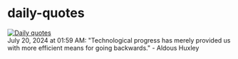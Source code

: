 # daily-quotes
[![Daily quotes](https://github.com/ceepu8/daily-quotes/actions/workflows/daily-quote.yml/badge.svg)](https://github.com/ceepu8/daily-quotes/actions/workflows/daily-quote.yml)<br/>
July 20, 2024 at 01:59 AM: "Technological progress has merely provided us with more efficient means for going backwards." - Aldous Huxley
